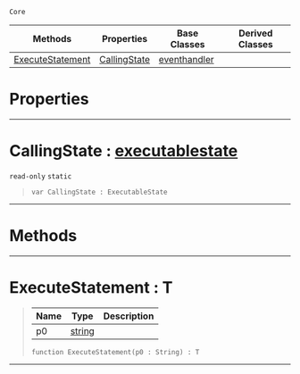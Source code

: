  `Core`

|Methods|Properties|Base Classes|Derived Classes|
|---|---|---|---|
|[ ExecuteStatement](https://github.com/ArendDanielek/ZeroDocsTest/blob/master/code_reference/zilch_base_types/executablestate.markdown#executestatement-zero-en)|[ CallingState](https://github.com/ArendDanielek/ZeroDocsTest/blob/master/code_reference/zilch_base_types/executablestate.markdown#callingstate-zero-engine)|[eventhandler](https://github.com/ArendDanielek/ZeroDocsTest/blob/master/code_reference/zilch_base_types/eventhandler.markdown)| |


 #  Properties


---  
 #  CallingState : [executablestate](https://github.com/ArendDanielek/ZeroDocsTest/blob/master/code_reference/zilch_base_types/executablestate.markdown)

 `read-only` `static`

> 
> ``` lang=cpp, name=Zilch
> var CallingState : ExecutableState


---  
 #  Methods


---  
 #  ExecuteStatement : T

> 
> |Name|Type|Description|
> |---|---|---|
> |p0|[string](https://github.com/ArendDanielek/ZeroDocsTest/blob/master/code_reference/zilch_base_types/string.markdown)| |
> ``` lang=cpp, name=Zilch
> function ExecuteStatement(p0 : String) : T
> ``` 


---  
 
  
  
  
  
  
  
  

 